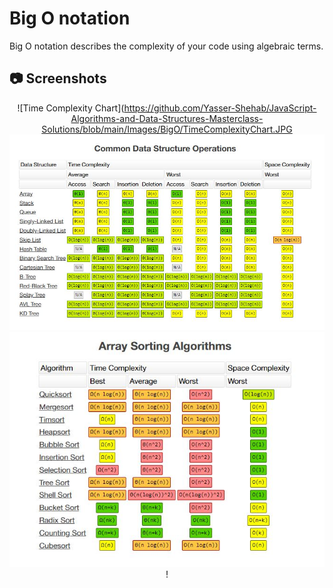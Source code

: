 # Big O notation

Big O notation describes the complexity of your code using algebraic terms.

## 📷 Screenshots

<div name = "screenshots" align="center" width=1189>
  
![Time Complexity Chart](https://github.com/Yasser-Shehab/JavaScript-Algorithms-and-Data-Structures-Masterclass-Solutions/blob/main/Images/BigO/TimeComplexityChart.JPG
![Common Data Structures Operations](https://github.com/Yasser-Shehab/JavaScript-Algorithms-and-Data-Structures-Masterclass-Solutions/blob/main/Images/BigO/CommonDS_Operations.JPG)
![Array Sorting Algorthims](https://github.com/Yasser-Shehab/JavaScript-Algorithms-and-Data-Structures-Masterclass-Solutions/blob/main/Images/BigO/Array_Sorting_Algorithms.JPG)
!
 
</div>
